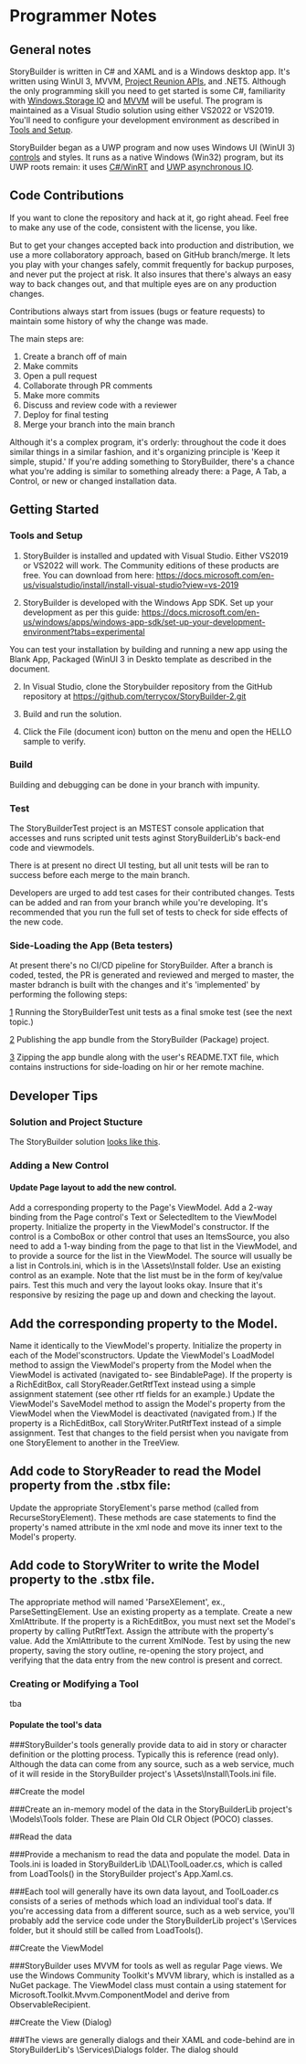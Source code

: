 # Programmer Notes

## General notes

StoryBuilder is written in C# and XAML and is a Windows desktop app. 
It's written using WinUI 3, MVVM, [Project Reunion APIs][2], and .NET5. 
Although the only programming skill you need to get started is some C#,
familiarity with [Windows.Storage IO][5] and [MVVM][6] will be useful. 
The program is maintained as a Visual Studio solution using either
VS2022 or VS2019. You'll need to configure your development environment
as described in [Tools and Setup](#tools-and-setup).

StoryBuilder began as a UWP program and now uses Windows UI
(WinUI 3) [controls][7] and styles. It runs
as a native Windows (Win32) program, but its UWP roots remain: 
it uses [C#/WinRT][3] and [UWP asynchronous IO][4].

## Code Contributions

If you want to clone the repository and hack at it, go right ahead. Feel
free to make any use of the code, consistent with the license, you like.

But to get your changes accepted back into production and distribution, 
we use a more collaboratory approach, based on GitHub branch/merge. 
It lets you play with your changes safely, commit frequently for backup
purposes, and never put the project at risk. It also insures that there's
always an easy way to back changes out, and that multiple
eyes are on any production changes.

Contributions always start from issues (bugs or feature requests)
to maintain some history of why the change was made.

The main steps are:

1. Create a branch off of main
2. Make commits
3. Open a pull request
4. Collaborate through PR comments
5. Make more commits
6. Discuss and review code with a reviewer
7. Deploy for final testing
8. Merge your branch into the main branch

Although it's a complex program, it's orderly: throughout
the code it does similar things in a similar fashion, and it's 
organizing principle is 'Keep it simple, stupid.'  If you're adding 
something to StoryBuilder, there's a chance what you're
adding is similar to something already there: a Page, A Tab,
a Control, or new or changed installation data.

## Getting Started

### Tools and Setup

1. StoryBuilder is installed and updated with Visual Studio. Either VS2019 or VS2022 
will work. The Community editions of these products are free. You can download
from here:
https://docs.microsoft.com/en-us/visualstudio/install/install-visual-studio?view=vs-2019

2. StoryBuilder is developed with the Windows App SDK. Set up your development as per this guide:
https://docs.microsoft.com/en-us/windows/apps/windows-app-sdk/set-up-your-development-environment?tabs=experimental

You can test your installation by building and running a new app using the Blank App, Packaged (WinUI 3 in Deskto
template as described in the document.

2. In Visual Studio, clone the Storybuilder repository from the GitHub repository at 
https://github.com/terrycox/StoryBuilder-2.git

3. Build and run the solution.

4. Click  the File (document icon) button on the menu and open the HELLO sample to verify.

### Build

Building and debugging can be done in your branch with impunity.

### Test

The StoryBuilderTest project is an MSTEST console application that accesses and runs
scripted unit tests aginst StoryBuilderLib's back-end code and viewmodels. 

There is at present no direct UI testing, but all unit tests will be ran to success
before each merge to the main branch.

Developers are urged to add test cases for their contributed changes. Tests can be
added and ran from your branch while you're developing. It's recommended that you
run the full set of tests to check for side effects of the new code.


### Side-Loading the App (Beta testers)

At present there's no CI/CD pipeline for StoryBuilder. After a branch is coded, tested, the PR 
is generated and reviewed and merged to master, the master bdranch is built with the changes and
it's 'implemented' by performing the following steps:

[1] Running the StoryBuilderTest unit tests as a final smoke test (see the next topic.)

[2] Publishing the app bundle from the StoryBuilder (Package) project.

[3] Zipping the app bundle along with the user's README.TXT file, which contains
instructions for side-loading on hir or her remote machine.

## Developer Tips

### Solution and Project Stucture

The StoryBuilder solution [looks like this][1].

### Adding a New Control

#### Update Page layout to add the new control. 
   Add a corresponding property to the Page's ViewModel. 
   Add a 2-way binding from the Page control's Text or SelectedItem to the ViewModel    property.
   Initialize the property in the ViewModel's constructor.
   If the control is a ComboBox or other control that uses an ItemsSource,  you
   also need to add a 1-way binding from the page to that list in the ViewModel,
   and to provide a source for the list in the ViewModel. The source will usually
   be a list in Controls.ini, which is in the \Assets\Install folder. Use an existing
   control as an example. Note that the list must be in the form of key/value pairs.
   Test this much and very the layout looks okay. Insure that it's responsive 
   by resizing the page up and down and checking the layout.
## Add the corresponding property to the Model. 

Name it identically to the ViewModel's property.
Initialize the property in each of the Model'sconstructors. 
Update the ViewModel's LoadModel method to assign the ViewModel's property
from the Model when the ViewModel is activated (navigated to- see BindablePage).
If the property is a RichEditBox, call StoryReader.GetRtfText instead using a
simple assignment statement (see other rtf fields for an example.)
Update the ViewModel's SaveModel method to assign the Model's property from
the ViewModel when the ViewModel is deactivated (navigated from.) If the 
property is a RichEditBox, call StoryWriter.PutRtfText instead of a simple assignment.
Test that changes to the field persist when you navigate from one StoryElement to
another in the TreeView.

## Add code to StoryReader to read the Model property from the .stbx file:
   Update the appropriate StoryElement's parse method (called from RecurseStoryElement).
   These methods are case statements to find the property's named attribute in the xml
   node and move its inner text to the Model's property.
## Add code to StoryWriter to write the Model property to the .stbx file.
   The appropriate method will named 'ParseXElement', ex., ParseSettingElement. 
   Use an existing property as a template.
   Create a new XmlAttribute.
   If the property is a RichEditBox, you must next set the Model's property by calling
   PutRtfText.
   Assign the attribute with the property's value.
   Add the XmlAttribute to the current XmlNode.
   Test by using the new property, saving the story outline, re-opening the story project,
   and verifying that the data entry from the new control is present and correct.

### Creating or Modifying a Tool

tba

#### Populate the tool's data

###StoryBuilder's tools generally provide data to aid in story or character definition or the plotting process. Typically this is reference (read only). Although the data can come from any source, such as a web service, much of it will reside in the StoryBuilder project's \Assets\Install\Tools.ini file. 

##Create the model

###Create an in-memory model of the data in the StoryBuilderLib project's \Models\Tools folder. These are Plain Old CLR Object (POCO) classes. 

##Read the data

###Provide a mechanism to read the data  and populate the model. Data in Tools.ini is loaded in StoryBuilderLib \DAL\ToolLoader.cs, which is called from LoadTools() in the StoryBuilder project's App.Xaml.cs. 

###Each tool will generally have its own data layout, and ToolLoader.cs consists of a series of methods which load an individual tool's data. If you're accessing data from a different source, such as a web service, you'll probably add the service code under the StoryBuilderLib project's \Services folder, but it should still be called from LoadTools(). 

##Create the ViewModel

###StoryBuilder uses MVVM for tools as well as regular Page views. We use the Windows Community Toolkit's MVVM library, which is installed as a NuGet package. The ViewModel class must contain a using statement for Microsoft.Toolkit.Mvvm.ComponentModel and derive from ObservableRecipient.

##Create the View (Dialog)

###The views are generally dialogs and their XAML and code-behind are in StoryBuilderLib's \Services\Dialogs folder. The dialog should 

[1]:https://github.com/terrycox/StoryBuilder-2/blob/master/docs/SOLUTION_PIC_.md
[2]:https://docs.microsoft.com/en-us/windows/apps/windows-app-sdk/
[3]:https://docs.microsoft.com/en-us/windows/apps/windows-app-sdk/
[4]:https://docs.microsoft.com/en-us/windows/uwp/threading-async/asynchronous-programming-universal-windows-platform-apps
[5]:https://docs.microsoft.com/en-us/uwp/api/windows.storage?view=winrt-22000
[6]:https://docs.microsoft.com/en-us/windows/communitytoolkit/mvvm/introduction
[7]:https://www.microsoft.com/en-us/p/winui-3-controls-gallery/9p3jfpwwdzrc?activetab=pivot:overviewtab